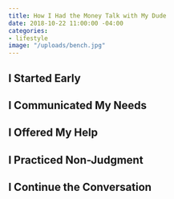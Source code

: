 ```yaml
---
title: How I Had the Money Talk with My Dude
date: 2018-10-22 11:00:00 -04:00
categories:
- lifestyle
image: "/uploads/bench.jpg"
---
```


## I Started Early

## I Communicated My Needs

## I Offered My Help

## I Practiced Non-Judgment

## I Continue the Conversation